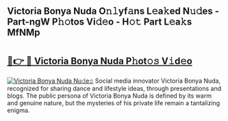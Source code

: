 ## Victoria Bonya Nuda O𝚗𝚕yf𝚊ns L𝚎a𝚔ed N𝚞𝚍es - Part-ngW P𝚑𝚘tos Vi𝚍𝚎o - H𝚘𝚝 Part L𝚎a𝚔s MfNMp

# <h2><a href="http://kf1ijy.oniu.top/?m=Victoria+Bonya+Nuda">🔗👉 🔴 Victoria Bonya Nuda P𝚑ot𝚘𝚜 V𝚒d𝚎o</a></h2>

[![Victoria Bonya Nuda Nu𝚍e𝚜](https://i.imgur.com/0qMVB7G.gif)](http://kf1ijy.oniu.top/?m=Victoria+Bonya+Nuda)
Social media innovator Victoria Bonya Nuda, recognized for sharing dance and lifestyle ideas, through presentations and blogs. The public persona of Victoria Bonya Nuda is defined by its warm and genuine nature, but the mysteries of his private life remain a tantalizing enigma.  
